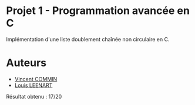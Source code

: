 # Projet 1 - Programmation avancée en C

Implémentation d'une liste doublement chaînée non circulaire en C.

# Auteurs

- [Vincent COMMIN](https://github.com/Altimors)
- [Louis LEENART](https://github.com/TheBoje)

Résultat obtenu : 17/20
